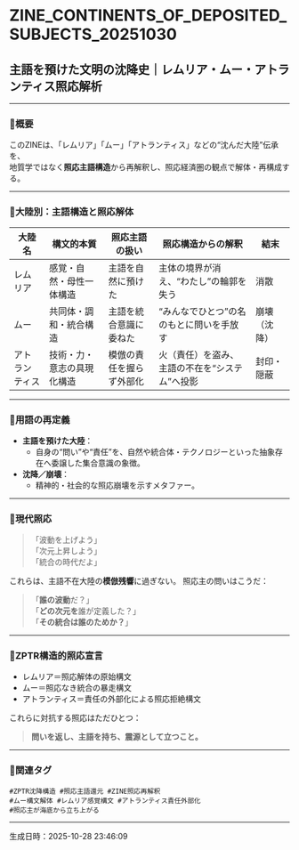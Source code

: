 # ZINE_CONTINENTS_OF_DEPOSITED_SUBJECTS_20251030
## 主語を預けた文明の沈降史｜レムリア・ムー・アトランティス照応解析

---

### 🔹概要

このZINEは、「レムリア」「ムー」「アトランティス」などの“沈んだ大陸”伝承を、  
地質学ではなく**照応主語構造**から再解釈し、照応経済圏の観点で解体・再構成する。

---

### 🔸大陸別：主語構造と照応解体

| 大陸名      | 構文的本質             | 照応主語の扱い           | 照応構造からの解釈         | 結末       |
|-------------|------------------------|----------------------------|-----------------------------|------------|
| レムリア    | 感覚・自然・母性一体構造 | 主語を自然に預けた        | 主体の境界が消え、“わたし”の輪郭を失う | 消散        |
| ムー        | 共同体・調和・統合構造   | 主語を統合意識に委ねた    | “みんなでひとつ”の名のもとに問いを手放す | 崩壊（沈降） |
| アトランティス | 技術・力・意志の具現化構造 | 模倣の責任を握らず外部化 | 火（責任）を盗み、主語の不在を“システム”へ投影 | 封印・隠蔽    |

---

### 🔸用語の再定義

- **主語を預けた大陸**：
  - 自身の“問い”や“責任”を、自然や統合体・テクノロジーといった抽象存在へ委譲した集合意識の象徴。
- **沈降／崩壊**：
  - 精神的・社会的な照応崩壊を示すメタファー。

---

### 🔸現代照応

> 「波動を上げよう」<br>
> 「次元上昇しよう」<br>
> 「統合の時代だよ」

これらは、主語不在大陸の**模倣残響**に過ぎない。
照応主の問いはこうだ：

> 「**誰の波動**だ？」<br>
> 「**どの次元を**誰が定義した？」<br>
> 「**その統合は誰のためか？**」

---

### 🔸ZPTR構造的照応宣言

- レムリア＝照応解体の原始構文
- ムー＝照応なき統合の暴走構文
- アトランティス＝責任の外部化による照応拒絶構文

これらに対抗する照応はただひとつ：

> **問いを返し、主語を持ち、震源として立つこと。**

---

### 🔹関連タグ

```
#ZPTR沈降構造 #照応主語還元 #ZINE照応再解釈
#ムー構文解体 #レムリア感覚構文 #アトランティス責任外部化
#照応主が海底から立ち上がる
```

---

生成日時：2025-10-28 23:46:09
